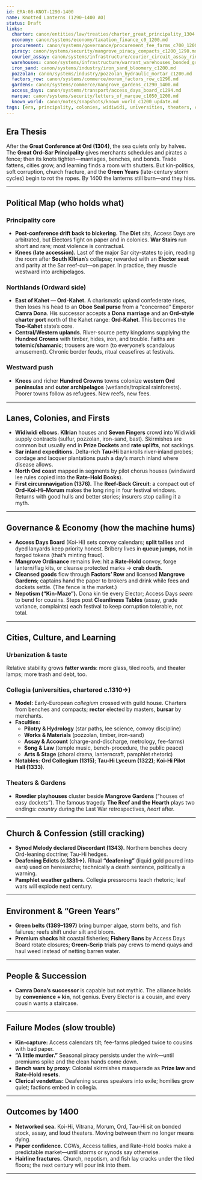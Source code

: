 ```yaml
---
id: ERA:08-KNOT-1290-1400
name: Knotted Lanterns (1290–1400 AO)
status: Draft
links:
  charter: canon/entities/law/treaties/charter_great_principality_1304.md
  economy: canon/systems/economy/taxation_finance_c0_1200.md
  procurement: canon/systems/governance/procurement_fee_farms_c700_1200.md
  piracy: canon/systems/security/mangrove_piracy_compacts_c1200_1290.md
  courier_assay: canon/systems/infrastructure/courier_circuit_assay_ring_c700_1300.md
  warehouses: canon/systems/infrastructure/warrant_warehouses_bonded_granaries_c700_1300.md
  iron_sand: canon/systems/industry/iron_sand_bloomery_c1200.md
  pozzolan: canon/systems/industry/pozzolan_hydraulic_mortar_c1200.md
  factors_row: canon/systems/commerce/morum_factors_row_c1296.md
  gardens: canon/systems/commerce/mangrove_gardens_c1290_1400.md
  access_days: canon/systems/transport/access_days_board_c1294.md
  marque: canon/systems/security/letters_of_marque_c1050_1200.md
  known_world: canon/notes/snapshots/known_world_c1200_update.md
tags: [era, principality, colonies, widiwidi, universities, theaters, circumnavigation, green_years, church_crisis, nepotism]
---
```


## Era Thesis
After the **Great Conference at Ord (1304)**, the sea quiets only by halves. The **Great Ord–Sar Principality** gives merchants schedules and pirates a fence; then its knots tighten—marriages, benches, and bonds. Trade fattens, cities grow, and learning finds a room with shutters. But kin-politics, soft corruption, church fracture, and the **Green Years** (late-century storm cycles) begin to rot the ropes. By 1400 the lanterns still burn—and they hiss.

---

## Political Map (who holds what)

### Principality core
- **Post-conference drift back to bickering.** The **Diet** sits, Access Days are arbitrated, but Electors fight on paper and in colonies. **War Stairs** run short and rare; most violence is contractual.
- **Knees (late accession).** Last of the major Sar city-states to join, reading the room after **South Kllrian**’s collapse; rewarded with an **Elector seat** and parity at the Sar reef-cut—on paper. In practice, they muscle westward into archipelagos.

### Northlands (Ordward side)
- **East of Kahet — Ord-Kahet.** A charismatic upland confederate rises, then loses his head to an **Oboe Seal purse** from a “concerned” Emperor **Camra Dona**. His successor accepts a **Dona marriage** and an **Ord-style charter port** north of the Kahet range: **Ord-Kahet**. This becomes the **Too-Kahet** state’s core.
- **Central/Western uplands.** River-source petty kingdoms supplying the **Hundred Crowns** with timber, hides, iron, and trouble. Faiths are **totemic/shamanic**; trousers are worn (to everyone’s scandalous amusement). Chronic border feuds, ritual ceasefires at festivals.

### Westward push
- **Knees** and richer **Hundred Crowns** towns colonize **western Ord peninsulas** and **outer archipelagos** (wetlands/tropical rainforests). Poorer towns follow as refugees. New reefs, new fees.

---

## Lanes, Colonies, and Firsts

- **Widiwidi elbows.** **Kllrian** houses and **Seven Fingers** crowd into Widiwidi supply contracts (sulfur, pozzolan, iron-sand, bast). Skirmishes are common but usually end in **Prize Dockets** and **rate uplifts**, not sackings.
- **Sar inland expeditions.** Delta-rich **Tau-Hi** bankrolls river-inland probes; cordage and lacquer plantations push a day’s march inland where disease allows.
- **North Ord coast** mapped in segments by pilot chorus houses (windward lee rules copied into the **Rate-Hold Books**).
- **First circumnavigation (1376).** The **Reef-Back Circuit**: a compact out of **Ord–Koi-Hi–Morum** makes the long ring in four festival windows. Returns with good hulls and better stories; insurers stop calling it a myth.

---

## Governance & Economy (how the machine hums)

- **Access Days Board** (Koi-Hi) sets convoy calendars; **split tallies** and dyed lanyards keep priority honest. Bribery lives in **queue jumps**, not in forged tokens (that’s minting fraud).
- **Mangrove Ordinance** remains live: hit a **Rate-Hold** convoy, forge lantern/flag kits, or cleanse protected marks → **crab death**.
- **Cleansed goods** flow through **Factors’ Row** and licensed **Mangrove Gardens**; captains hand the paper to brokers and drink while fees and dockets settle. (The fence is the market.)
- **Nepotism (“Kin-Maze”).** Dona kin tie every Elector; Access Days *seem* to bend for cousins. Steps post **Cleanliness Tables** (assay, grade variance, complaints) each festival to keep corruption tolerable, not total.

---

## Cities, Culture, and Learning

### Urbanization & taste
Relative stability grows **fatter wards**: more glass, tiled roofs, and theater lamps; more trash and debt, too.

### Collegia (universities, chartered c.1310→)
- **Model:** Early-European *collegium* crossed with guild house. Charters from benches and compacts; **rector** elected by masters, **bursar** by merchants.
- **Faculties:**  
  - **Pilotry & Hydrology** (star paths, lee science, convoy discipline)  
  - **Works & Materials** (pozzolan, timber, iron-sand)  
  - **Assay & Account** (charge-and-discharge, metrology, fee-farms)  
  - **Song & Law** (temple music, bench-procedure, the public peace)  
  - **Arts & Stage** (choral drama, lanterncraft, pamphlet rhetoric)
- **Notables:** **Ord Collegium (1315)**; **Tau-Hi Lyceum (1322)**; **Koi-Hi Pilot Hall (1333)**.

### Theaters & Gardens
- **Rowdier playhouses** cluster beside **Mangrove Gardens** (“houses of easy dockets”). The famous tragedy **The Reef and the Hearth** plays two endings: *country* during the Last War retrospectives, *heart* after.

---

## Church & Confession (still cracking)
- **Synod Melody declared Discordant (1343).** Northern benches decry Ord-leaning doctrine; Tau-Hi hedges.  
- **Deafening Edicts (c.1331→).** Ritual **“deafening”** (liquid gold poured into ears) used on heresiarchs; technically a death sentence, politically a warning.  
- **Pamphlet weather gathers.** Collegia pressrooms teach rhetoric; leaf wars will explode next century.

---

## Environment & “Green Years”
- **Green belts (1389–1397)** bring bumper algae, storm belts, and fish failures; reefs shift under silt and bloom.  
- **Premium shocks** hit coastal fisheries; **Fishery Bans** by Access Days Board rotate closures; **Green-Scrip** trials pay crews to mend quays and haul weed instead of netting barren water.

---

## People & Succession
- **Camra Dona’s successor** is capable but not mythic. The alliance holds by **convenience + kin**, not genius. Every Elector is a cousin, and every cousin wants a staircase.

---

## Failure Modes (slow trouble)
- **Kin-capture:** Access calendars tilt; fee-farms pledged twice to cousins with bad paper.  
- **“A little murder.”** Seasonal piracy persists under the wink—until premiums spike and the clean hands come down.  
- **Bench wars by proxy:** Colonial skirmishes masquerade as **Prize law** and **Rate-Hold resets**.  
- **Clerical vendettas:** Deafening scares speakers into exile; homilies grow quiet; factions embed in collegia.

---

## Outcomes by 1400
- **Networked sea.** Koi-Hi, Vitrana, Morum, Ord, Tau-Hi sit on bonded stock, assay, and loud theaters. Moving between them no longer means dying.  
- **Paper confidence.** CGWs, Access tallies, and Rate-Hold books make a predictable market—until storms or synods say otherwise.  
- **Hairline fractures.** Church, nepotism, and fish lay cracks under the tiled floors; the next century will pour ink into them.

---

